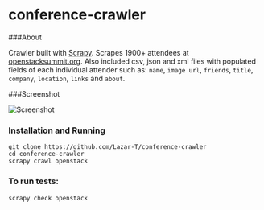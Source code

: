 conference-crawler
==================

###About

Crawler built with [Scrapy](http://scrapy.org/). Scrapes 1900+ attendees at [openstacksummit.org](http://openstacksummitnovember2014paris.sched.org/directory/attendees).
Also included csv, json and xml files with populated fields of each individual attender such as: `name`, `image url`, `friends`, `title`, `company`, `location`, `links` and `about`.

###Screenshot

![Screenshot](http://i.imgur.com/Z85Gaxn.png)

### Installation and Running
```
git clone https://github.com/Lazar-T/conference-crawler
cd conference-crawler
scrapy crawl openstack
```

### To run tests:

```
scrapy check openstack
```
